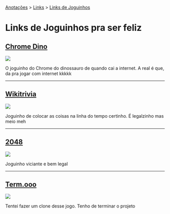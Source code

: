 [Anotações](../) > [Links](./) > [Links de Joguinhos](./LinksJapones.md)

# Links de Joguinhos pra ser feliz

## [Chrome Dino](chrome://dino)

![](C:\Users\tavar\AppData\Roaming\marktext\images\2024-03-30-22-42-49-image.png)

O joguinho do Chrome do dinossauro de quando cai a internet. A real é que, da pra jogar com internet kkkkk

------

## [Wikitrivia](https://wikitrivia.tomjwatson.com/)

![](C:\Users\tavar\AppData\Roaming\marktext\images\2024-03-30-22-51-00-image.png)

Joguinho de colocar as coisas na linha do tempo certinho. É legalzinho mas meio meh

-------

## [2048](https://play2048.co/)

![](C:\Users\tavar\AppData\Roaming\marktext\images\2024-03-30-23-02-30-image.png)

Joguinho viciante e bem legal

---------

## [Term.ooo](https://term.ooo/)

![](C:\Users\tavar\AppData\Roaming\marktext\images\2024-03-30-23-19-56-image.png)

Tentei fazer um clone desse jogo. Tenho de terminar o projeto
